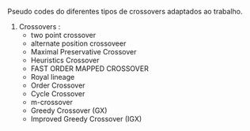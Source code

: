Pseudo codes  do diferentes tipos de crossovers adaptados ao trabalho. 
1. Crossovers : 
    - two point crossover
    - alternate position crossoveer
    - Maximal Preservative Crossover
    - Heuristics Crossover
    - FAST ORDER MAPPED CROSSOVER
    - Royal lineage 
    - Order Crossover
    - Cycle Crossover
    - m-crossover
    - Greedy Crossover (GX)
    - Improved Greedy Crossover (IGX)
